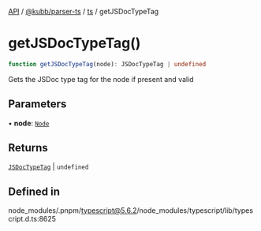 [API](../../../../../packages.md) / [@kubb/parser-ts](../../../index.md) / [ts](../index.md) / getJSDocTypeTag

# getJSDocTypeTag()

```ts
function getJSDocTypeTag(node): JSDocTypeTag | undefined
```

Gets the JSDoc type tag for the node if present and valid

## Parameters

• **node**: [`Node`](../interfaces/Node.md)

## Returns

[`JSDocTypeTag`](../interfaces/JSDocTypeTag.md) \| `undefined`

## Defined in

node\_modules/.pnpm/typescript@5.6.2/node\_modules/typescript/lib/typescript.d.ts:8625

